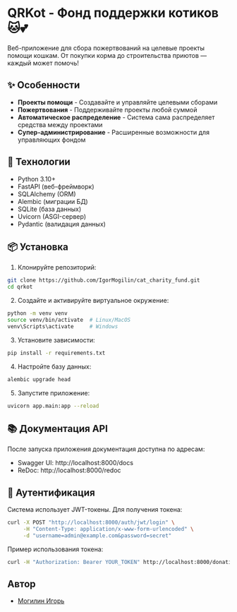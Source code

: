 # QRKot - Фонд поддержки котиков 🐱💕

Веб-приложение для сбора пожертвований на целевые проекты помощи кошкам. 
От покупки корма до строительства приютов — каждый может помочь!

## ✨ Особенности

- **Проекты помощи** - Создавайте и управляйте целевыми сборами
- **Пожертвования** - Поддерживайте проекты любой суммой
- **Автоматическое распределение** - Система сама распределяет средства между проектами
- **Супер-администрирование** - Расширенные возможности для управляющих фондом

## 🚀 Технологии

- Python 3.10+
- FastAPI (веб-фреймворк)
- SQLAlchemy (ORM)
- Alembic (миграции БД)
- SQLite (база данных)
- Uvicorn (ASGI-сервер)
- Pydantic (валидация данных)

## 📦 Установка

1. Клонируйте репозиторий:
```bash
git clone https://github.com/IgorMogilin/cat_charity_fund.git
cd qrkot
```

2. Создайте и активируйте виртуальное окружение:
``` bash
python -m venv venv
source venv/bin/activate  # Linux/MacOS
venv\Scripts\activate     # Windows
```

3. Установите зависимости:
```bash
pip install -r requirements.txt
```

4. Настройте базу данных:
```bash
alembic upgrade head
```

5. Запустите приложение:
```bash
uvicorn app.main:app --reload
```

## 📚 Документация API

После запуска приложения документация доступна по адресам:

- Swagger UI: http://localhost:8000/docs
- ReDoc: http://localhost:8000/redoc

## 🔐 Аутентификация

Система использует JWT-токены. Для получения токена:

```bash
curl -X POST "http://localhost:8000/auth/jwt/login" \
     -H "Content-Type: application/x-www-form-urlencoded" \
     -d "username=admin@example.com&password=secret"
```

Пример использования токена:

```bash
curl -H "Authorization: Bearer YOUR_TOKEN" http://localhost:8000/donations/my
```

## Автор

- [Могилин Игорь](https://github.com/IgorMogilin)